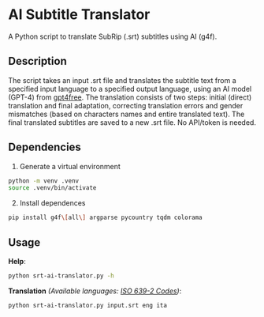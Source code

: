 # AI Subtitle Translator

A Python script to translate SubRip (.srt) subtitles using AI (g4f).

## Description

The script takes an input .srt file and translates the subtitle text from a specified input language to a specified output language, using an AI model (GPT-4) from [gpt4free](https://github.com/xtekky/gpt4free). The translation consists of two steps: initial (direct) translation and final adaptation, correcting translation errors and gender mismatches (based on characters names and entire translated text). The final translated subtitles are saved to a new .srt file. No API/token is needed.

## Dependencies

1. Generate a virtual environment

```bash
python -m venv .venv
source .venv/bin/activate
```

2. Install dependences

```bash
pip install g4f\[all\] argparse pycountry tqdm colorama
```

## Usage

**Help**:

```bash
python srt-ai-translator.py -h
```

**Translation** _(Available languages: [ISO 639-2 Codes](https://www.loc.gov/standards/iso639-2/php/code_list.php))_:

```bash
python srt-ai-translator.py input.srt eng ita
```

